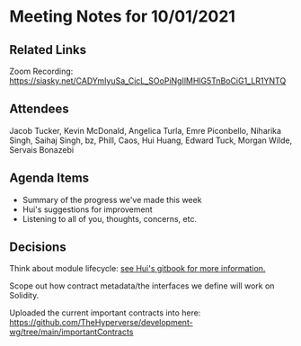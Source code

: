# Meeting Notes for 10/01/2021

## Related Links

Zoom Recording: https://siasky.net/CADYmIyuSa_CicL_SOoPiNgIlMHlG5TnBoCiG1_LR1YNTQ

## Attendees

Jacob Tucker, Kevin McDonald, Angelica Turla, Emre Piconbello, Niharika Singh, Saihaj Singh, bz, Phill, Caos, Hui Huang, Edward Tuck, Morgan Wilde, Servais Bonazebi

## Agenda Items

- Summary of the progress we've made this week
- Hui's suggestions for improvement
- Listening to all of you, thoughts, concerns, etc.

## Decisions

Think about module lifecycle: [see Hui's gitbook for more information.](https://siasky.net/3ABPFeDrQhalKGVw3Wmd4MCsNsop5rEFMpCyKvJoVZU9AQ)

Scope out how contract metadata/the interfaces we define will work on Solidity.

Uploaded the current important contracts into here: https://github.com/TheHyperverse/development-wg/tree/main/importantContracts

